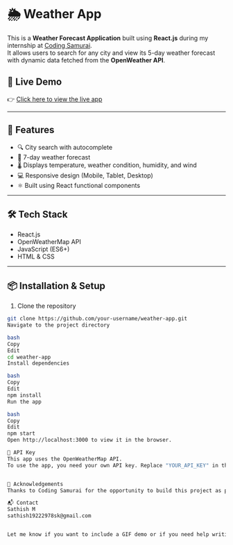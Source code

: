 
# 🌦️ Weather App

This is a **Weather Forecast Application** built using **React.js** during my internship at [Coding Samurai](https://www.linkedin.com/company/coding-samurai/).  
It allows users to search for any city and view its 5-day weather forecast with dynamic data fetched from the **OpenWeather API**.

## 🔗 Live Demo

👉 [Click here to view the live app](https://coding-samurai-internship-task-yx23.vercel.app)

---

## 🚀 Features

- 🔍 City search with autocomplete
- 📅 7-day weather forecast
- 🌡️ Displays temperature, weather condition, humidity, and wind
- 💻 Responsive design (Mobile, Tablet, Desktop)
- ⚛️ Built using React functional components

---

## 🛠️ Tech Stack

- React.js
- OpenWeatherMap API
- JavaScript (ES6+)
- HTML & CSS

---


## 📦 Installation & Setup

1. Clone the repository  
```bash
git clone https://github.com/your-username/weather-app.git
Navigate to the project directory

bash
Copy
Edit
cd weather-app
Install dependencies

bash
Copy
Edit
npm install
Run the app

bash
Copy
Edit
npm start
Open http://localhost:3000 to view it in the browser.

🔑 API Key
This app uses the OpenWeatherMap API.
To use the app, you need your own API key. Replace "YOUR_API_KEY" in the code with your key.


🙏 Acknowledgements
Thanks to Coding Samurai for the opportunity to build this project as part of their internship program.

📬 Contact
Sathish M
sathish19222978sk@gmail.com


Let me know if you want to include a GIF demo or if you need help writing the README for your other projects too (like InstaShare or Dashboard).
